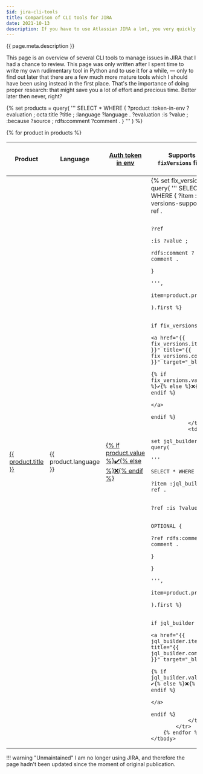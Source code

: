 ```yaml
---
$id: jira-cli-tools
title: Comparison of CLI tools for JIRA
date: 2021-10-13
description: If you have to use Atlassian JIRA a lot, you very quickly grow tired of the multitude of routine operations in the system's UI. Wishing to improve your productivity you start looking for a CLI tool.
---
```


{{ page.meta.description }}

This page is an overview of several CLI tools to manage issues in JIRA that I had a chance to review. This page was only written after I spent time to write my own rudimentary tool in Python and to use it for a while, — only to find out later that there are a few much more mature tools which I should have been using instead in the first place. That's the importance of doing proper research: that might save you a lot of effort and precious time. Better later then never, right?

{% set products = query(
'''
SELECT * WHERE {
    ?product
        :token-in-env ?evaluation ;
        octa:title ?title ;
        :language ?language .
    ?evaluation
        :is ?value ;
        :because ?source ;
        rdfs:comment ?comment .
}
'''
) %}

<table>
    <thead>
        <tr>
            <th>Product</th>
            <th>Language</th>
            <th>
                <a href="criteria/auth/" target="_blank">
                    Auth token in env
                </a>
            </th>
            <th>
                Supports <code>fixVersions</code> field
            </th>
            <th>CLI options → JQL query</th>
        </tr>
    </thead>
    <tbody>
        {% for product in products %}
            <tr>
                <td>
                    <a href="{{ product.product }}">{{ product.title }}</a>                    
                </td>
                <td>{{ product.language }}</td>
                <td>
                    <a href="{{ source }}" title="{{ product.comment }}" target="_blank">
                        {% if product.value %}✔️{% else %}❌{% endif %}
                    </a>
                </td>
                <td>
                    {% set fix_versions = query(
                        '''
                        SELECT * WHERE {
                            ?item :fix-versions-support ?ref .
                            
                            ?ref
                                :is ?value ;
                                rdfs:comment ?comment .
                        }
                        ''',
                        item=product.product
                    ).first %}

                    {% if fix_versions %}
                        <a href="{{ fix_versions.item }}" title="{{ fix_versions.comment }}" target="_blank">
                            {% if fix_versions.value %}✔️{% else %}❌{% endif %}
                        </a>
                    {% endif %}
                </td>
                <td>
                    {% set jql_builder = query(
                        '''
                        SELECT * WHERE {
                            ?item :jql_builder ?ref .
                            
                            ?ref :is ?value .

                            OPTIONAL {
                                ?ref rdfs:comment ?comment .
                            }
                        }
                        ''',
                        item=product.product
                    ).first %}

                    {% if jql_builder %}
                        <a href="{{ jql_builder.item }}" title="{{ jql_builder.comment }}" target="_blank">
                            {% if jql_builder.value %}✔️{% else %}❌{% endif %}
                        </a>
                    {% endif %}
                </td>
            </tr>
        {% endfor %}
    </tbody>
</table>


!!! warning "Unmaintained"
    I am no longer using JIRA, and therefore the page hadn't been updated since the moment of original publication.
